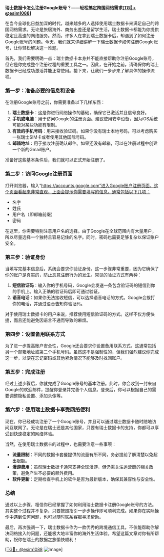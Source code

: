 **瑞士数据卡怎么注册Google账号？——轻松搞定跨国网络需求[[TG💪+ @esim1088](https://t.me/s/esim1088)]**

在当今全球化日益加深的时代，越来越多的人选择使用瑞士数据卡来满足自己的跨国网络需求。无论是旅居海外、商务出差还是留学生活，瑞士数据卡都能为你提供稳定且高速的网络服务。然而，许多人在拿到瑞士数据卡后，却遇到了如何注册Google账号的问题。今天，我们就来详细讲解一下瑞士数据卡如何注册Google账号，让你轻松解决这一难题。

首先，我们需要明确一点：瑞士数据卡本身并不能直接帮助你注册Google账号，但它是你完成整个注册过程的重要工具之一。因此，在开始之前，请确保你的瑞士数据卡已经成功激活并能正常使用。接下来，让我们一步步来了解具体的操作流程。

### **第一步：准备必要的信息和设备**

在注册Google账号之前，你需要准备以下几样东西：

1. **瑞士数据卡**：这是你进行网络操作的基础，确保它已激活并且信号良好。
2. **手机或电脑**：用于访问Google的注册页面。建议使用安卓设备，因为iOS系统可能对某些功能有限制。
3. **有效的手机号码**：用来接收验证码。如果你没有瑞士本地号码，可以考虑购买一张瑞士SIM卡或者使用其他国际号码。
4. **邮箱地址**：用于接收注册确认邮件。如果还没有邮箱，可以在注册过程中创建一个新的Gmail账户。

准备好这些基本条件后，我们就可以正式开始注册了。

### **第二步：访问Google注册页面**

打开浏览器，输入“https://accounts.google.com”进入Google账户注册页面。这个页面看起来非常直观，上面会提示你需要填写的信息。通常包括以下几项：

- 名字
- 姓氏
- 用户名（即邮箱前缀）
- 密码

在这里，你需要特别注意用户名的选择。由于Google在全球范围内有大量用户，所以尽量选择一个独特且容易记住的名字。同时，密码也需要足够复杂以保证账户安全。

### **第三步：验证身份**

当填写完基本信息后，系统会要求你验证身份。这一步骤非常重要，因为它确保了你的账户是真实的，防止恶意注册行为的发生。常见的验证方式有两种：

1. **短信验证码**：输入你的手机号码，Google会发送一条包含验证码的短信到你的手机上。输入正确的验证码后即可通过验证。
2. **语音电话**：如果你无法接收短信，可以选择语音电话的方式。Google会拨打你的电话，并通过语音告知你验证码。

对于使用瑞士数据卡的用户来说，推荐使用短信验证码的方式。这样不仅方便快捷，而且还能避免因语言不通而导致的麻烦。

### **第四步：设置备用联系方式**

为了进一步提高账户安全性，Google还会要求你设置备用联系方式。这通常包括另一个邮箱地址或第二个手机号码。虽然这不是强制性的，但我们强烈建议你完成这一步，以便在忘记密码或其他紧急情况下能够及时找回账户。

### **第五步：完成注册**

经过上述步骤后，你就完成了Google账号的基本注册。此时，你会收到一封来自Google的欢迎邮件，提醒你登录并完善个人信息。登录后，你可以根据自己的需要调整隐私设置、添加头像等。

### **第六步：使用瑞士数据卡享受网络便利**

现在，你已经成功注册了一个Google账号，并且可以通过瑞士数据卡随时随地访问互联网了。无论是在瑞士还是其他国家，只要有瑞士数据卡的支持，你都可以享受到快速稳定的网络体验。

当然，在使用瑞士数据卡的过程中，也需要注意一些事项：

- **流量限制**：不同的数据卡套餐提供的流量有所不同，务必提前了解清楚以免超出限额。
- **漫游费用**：虽然瑞士数据卡通常支持全球漫游，但仍需关注运营商的相关政策，避免产生不必要的额外费用。
- **软件更新**：定期检查手机上的软件是否为最新版本，确保其兼容性与安全性。

### **总结**

通过以上步骤，相信你已经掌握了如何利用瑞士数据卡注册Google账号的方法。其实整个过程并不复杂，只要按照指引一步步操作即可顺利完成。如果你在实际操作中遇到任何问题，也可以随时联系客服寻求帮助。

最后，再次强调一下，瑞士数据卡作为一款优秀的跨境通信工具，不仅能帮助你解决网络接入的问题，还能极大地丰富你的海外生活体验。希望这篇文章对你有所帮助，祝你在瑞士的数据之旅愉快顺利！

[[TG💪+ @esim1088](https://t.me/s/esim1088) ![Image](https://i.postimg.cc/4NQfJmqS/Snipaste-2025-05-13-00-14-12.png)]